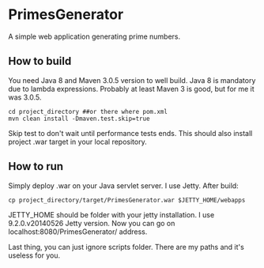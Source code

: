 PrimesGenerator
========================
A simple web application generating prime numbers.

## How to build ##
You need Java 8 and Maven 3.0.5 version to well build. Java 8 is mandatory
due to lambda expressions. Probably at least Maven 3 is good, but for me
it was 3.0.5. 


```
cd project_directory ##or there where pom.xml
mvn clean install -Dmaven.test.skip=true
```

Skip test to don't wait until performance tests ends. This should also
install project .war target in your local repository.

## How to run ##
Simply deploy .war on your Java servlet server. I use Jetty. After build:

```
cp project_directory/target/PrimesGenerator.war $JETTY_HOME/webapps
```

JETTY_HOME should be folder with your jetty installation. I use
9.2.0.v20140526 Jetty version.
Now you can go on localhost:8080/PrimesGenerator/ address.

Last thing, you can just ignore scripts folder. There are my paths and it's
useless for you.
